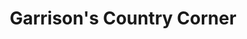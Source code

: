 ---
title: "Garrison's Country Corner"
url: /mclean/garrisons-country-corner/
shop: Lebensmittel
---
